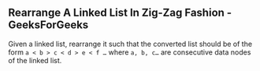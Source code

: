 ## Rearrange A Linked List In Zig-Zag Fashion - GeeksForGeeks

Given a linked list, rearrange it such that the converted list should be of the form <code>a < b > c < d > e < f …</code> where <code>a, b, c…</code> are consecutive data nodes of the linked list.